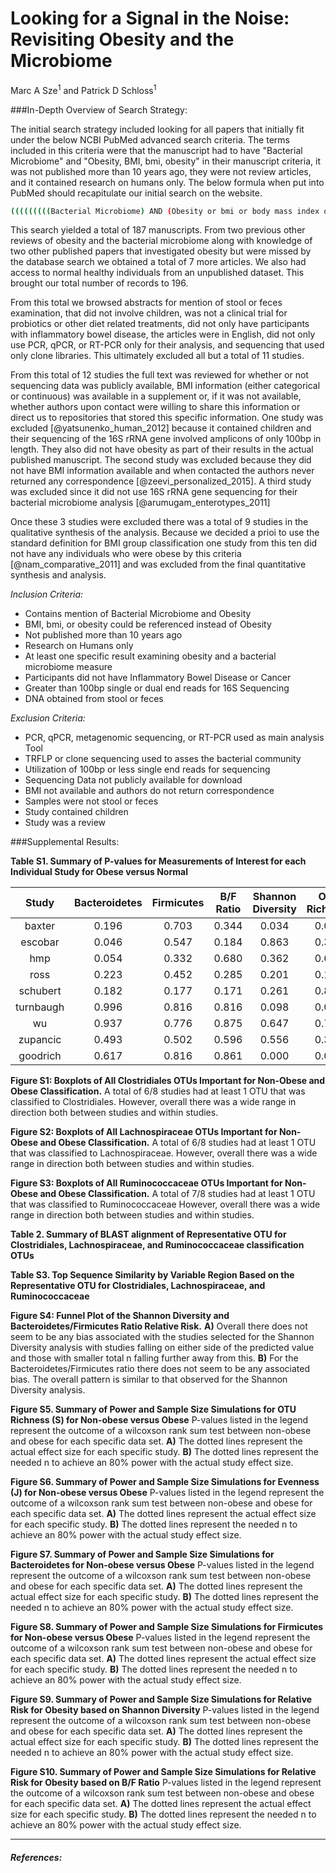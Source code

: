 # Looking for a Signal in the Noise: Revisiting Obesity and the Microbiome

Marc A Sze<sup>1</sup> and Patrick D Schloss<sup>1</sup>






###In-Depth Overview of Search Strategy:

The initial search strategy included looking for all papers that initially fit under the below NCBI PubMed advanced search criteria.  The terms included in this criteria were that the manuscript had to have "Bacterial Microbiome" and "Obesity, BMI, bmi, obesity" in their manuscript criteria, it was not published more than 10 years ago, they were not review articles, and it contained research on humans only.  The below formula when put into PubMed should recapitulate our initial search on the website.


```bash
(((((((((Bacterial Microbiome) AND (Obesity or bmi or body mass index or BMI or obesity) AND "last 10 years"[PDat] AND Humans[Mesh])) NOT review[ptyp]) AND "last 10 years"[PDat] AND Humans[Mesh])) AND "last 10 years"[PDat] AND Humans[Mesh])) AND "last 10 years"[PDat] AND Humans[Mesh])
```

This search yielded a total of 187 manuscripts.  From two previous other reviews of obesity and the bacterial microbiome along with knowledge of two other published papers that investigated obesity but were missed by the database search we obtained a total of 7 more articles.  We also had access to normal healthy individuals from an unpublished dataset.  This brought our total number of records to 196.  

From this total we browsed abstracts for mention of stool or feces examination, that did not involve children, was not a clinical trial for probiotics or other diet related treatments, did not only have participants with inflammatory bowel disease, the articles were in English, did not only use PCR, qPCR, or RT-PCR only for their analysis, and sequencing that used only clone libraries.  This ultimately excluded all but a total of 11 studies.

From this total of 12 studies the full text was reviewed for whether or not sequencing data was publicly available, BMI information (either categorical or continuous) was available in a supplement or, if it was not available, whether authors upon contact were willing to share this information or direct us to repositories that stored this specific information.  One study was excluded [@yatsunenko_human_2012] because it contained children and their sequencing of the 16S rRNA gene involved amplicons of only 100bp in length.  They also did not have obesity as part of their results in the actual published manuscript.  The second study was excluded because they did not have BMI information available and when contacted the authors never returned any correspondence [@zeevi_personalized_2015].  A third study was excluded since it did not use 16S rRNA gene sequencing for their bacterial microbiome analysis [@arumugam_enterotypes_2011]  

Once these 3 studies were excluded there was a total of 9 studies in the qualitative synthesis of the analysis.  Because we decided a prioi to use the standard definition for BMI group classification one study from this ten did not have any individuals who were obese by this criteria [@nam_comparative_2011] and was excluded from the final quantitative synthesis and analysis.  

*Inclusion Criteria:*

* Contains mention of Bacterial Microbiome and Obesity
* BMI, bmi, or obesity could be referenced instead of Obesity
* Not published more than 10 years ago
* Research on Humans only
* At least one specific result examining obesity and a bacterial microbiome measure
* Participants did not have Inflammatory Bowel Disease or Cancer
* Greater than 100bp single or dual end reads for 16S Sequencing
* DNA obtained from stool or feces

*Exclusion Criteria:*

* PCR, qPCR, metagenomic sequencing, or RT-PCR used as main analysis Tool
* TRFLP or clone sequencing used to asses the bacterial community
* Utilization of 100bp or less single end reads for sequencing
* Sequencing Data not publicly available for download
* BMI not available and authors do not return correspondence
* Samples were not stool or feces
* Study contained children
* Study was a review





###Supplemental Results:


**Table S1. Summary of P-values for Measurements of Interest for each Individual Study for Obese versus Normal**


|    Study    |  Bacteroidetes  |  Firmicutes  |  B/F Ratio  |  Shannon Diversity  |  OTU Richness  |  Evenness  |  Bray Curtis  |
|:-----------:|:---------------:|:------------:|:-----------:|:-------------------:|:--------------:|:----------:|:-------------:|
|   baxter    |      0.196      |    0.703     |    0.344    |        0.034        |     0.014      |   0.095    |     0.349     |
|   escobar   |      0.046      |    0.547     |    0.184    |        0.863        |     0.367      |   0.604    |     0.382     |
|     hmp     |      0.054      |    0.332     |    0.680    |        0.362        |     0.638      |   0.271    |     0.194     |
|    ross     |      0.223      |    0.452     |    0.285    |        0.201        |     0.182      |   0.305    |     0.888     |
|  schubert   |      0.182      |    0.177     |    0.171    |        0.261        |     0.862      |   0.108    |     0.637     |
|  turnbaugh  |      0.996      |    0.816     |    0.816    |        0.098        |     0.031      |   0.217    |     0.417     |
|     wu      |      0.937      |    0.776     |    0.875    |        0.647        |     0.704      |   0.552    |     0.314     |
|  zupancic   |      0.493      |    0.502     |    0.596    |        0.556        |     0.322      |   0.650    |     0.341     |
|  goodrich   |      0.617      |    0.816     |    0.861    |        0.000        |     0.000      |   0.006    |     0.003     |






**Figure S1: Boxplots of All Clostridiales OTUs Important for Non-Obese and Obese Classification.** A total of 6/8 studies had at least 1 OTU that was classified to Clostridiales.  However, overall there was a wide range in direction both between studies and within studies.




**Figure S2: Boxplots of All Lachnospiraceae OTUs Important for Non-Obese and Obese Classification.** A total of 6/8 studies had at least 1 OTU that was classified to Lachnospiraceae.  However, overall there was a wide range in direction both between studies and within studies.




**Figure S3: Boxplots of All Ruminococcaceae OTUs Important for Non-Obese and Obese Classification.** A total of 7/8 studies had at least 1 OTU that was classified to Ruminococcaceae  However, overall there was a wide range in direction both between studies and within studies.


**Table 2. Summary of BLAST alignment of Representative OTU for Clostridiales, Lachnospiraceae, and Ruminococcaceae classification OTUs**  




**Table S3. Top Sequence Similarity by Variable Region Based on the Representative OTU for Clostridiales, Lachnospiraceae, and Ruminococcaceae**  






**Figure S4: Funnel Plot of the Shannon Diversity and Bacteroidetes/Firmicutes Ratio Relative Risk.**  **A)** Overall there does not seem to be any bias associated with the studies selected for the Shannon Diversity analysis with studies falling on either side of the predicted value and those with smaller total n falling further away from this. **B)** For the Bacteroidetes/Firmicutes ratio there does not seem to be any associated bias. The overall pattern is similar to that observed for the Shannon Diversity analysis.




**Figure S5. Summary of Power and Sample Size Simulations for OTU Richness (S) for Non-obese versus Obese**  P-values listed in the legend represent the outcome of a wilcoxson rank sum test between non-obese and obese for each specific data set.  **A)** The dotted lines represent the actual effect size for each specific study.  **B)** The dotted lines represent the needed n to achieve an 80% power with the actual study effect size.



**Figure S6. Summary of Power and Sample Size Simulations for Evenness (J) for Non-obese versus Obese**  P-values listed in the legend represent the outcome of a wilcoxson rank sum test between non-obese and obese for each specific data set.  **A)** The dotted lines represent the actual effect size for each specific study.  **B)** The dotted lines represent the needed n to achieve an 80% power with the actual study effect size.




**Figure S7. Summary of Power and Sample Size Simulations for Bacteroidetes for Non-obese versus Obese**  P-values listed in the legend represent the outcome of a wilcoxson rank sum test between non-obese and obese for each specific data set.  **A)** The dotted lines represent the actual effect size for each specific study.  **B)** The dotted lines represent the needed n to achieve an 80% power with the actual study effect size.



**Figure S8. Summary of Power and Sample Size Simulations for Firmicutes for Non-obese versus Obese**  P-values listed in the legend represent the outcome of a wilcoxson rank sum test between non-obese and obese for each specific data set.  **A)** The dotted lines represent the actual effect size for each specific study.  **B)** The dotted lines represent the needed n to achieve an 80% power with the actual study effect size.




**Figure S9. Summary of Power and Sample Size Simulations for Relative Risk  for Obesity based on Shannon Diversity**  P-values listed in the legend represent the outcome of a wilcoxson rank sum test between non-obese and obese for each specific data set.  **A)** The dotted lines represent the actual effect size for each specific study.  **B)** The dotted lines represent the needed n to achieve an 80% power with the actual study effect size.



**Figure S10. Summary of Power and Sample Size Simulations for Relative Risk  for Obesity based on B/F Ratio**  P-values listed in the legend represent the outcome of a wilcoxson rank sum test between non-obese and obese for each specific data set.  **A)** The dotted lines represent the actual effect size for each specific study.  **B)** The dotted lines represent the needed n to achieve an 80% power with the actual study effect size.


*******
##### References:
